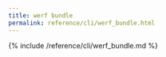 ```yaml
---
title: werf bundle
permalink: reference/cli/werf_bundle.html
---
```


{% include /reference/cli/werf_bundle.md %}

